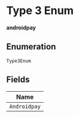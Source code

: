 
# Type 3 Enum

**androidpay**

## Enumeration

`Type3Enum`

## Fields

| Name |
|  --- |
| `Androidpay` |


